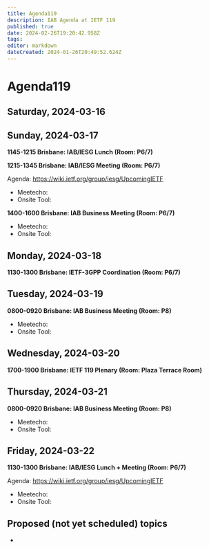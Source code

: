 ```yaml
---
title: Agenda119
description: IAB Agenda at IETF 119
published: true
date: 2024-02-26T19:20:42.958Z
tags: 
editor: markdown
dateCreated: 2024-01-26T20:49:52.624Z
---
```


# Agenda119

## Saturday, 2024-03-16



## Sunday, 2024-03-17

**1145-1215 Brisbane: IAB/IESG Lunch (Room: P6/7)**

**1215-1345 Brisbane: IAB/IESG Meeting (Room: P6/7)** 

Agenda: https://wiki.ietf.org/group/iesg/UpcomingIETF

* Meetecho: 
* Onsite Tool: 

**1400-1600 Brisbane: IAB Business Meeting (Room: P6/7)** 

* Meetecho: 
* Onsite Tool: 


## Monday, 2024-03-18

**1130-1300 Brisbane: IETF-3GPP Coordination (Room: P6/7)**

## Tuesday, 2024-03-19

**0800-0920 Brisbane: IAB Business Meeting (Room: P8)**

* Meetecho: 
* Onsite Tool: 


## Wednesday, 2024-03-20

**1700-1900 Brisbane: IETF 119 Plenary (Room: Plaza Terrace Room)**

## Thursday, 2024-03-21

**0800-0920 Brisbane: IAB Business Meeting (Room: P8)**

* Meetecho: 
* Onsite Tool:


## Friday, 2024-03-22

**1130-1300 Brisbane: IAB/IESG Lunch + Meeting (Room: P6/7)** 

Agenda: https://wiki.ietf.org/group/iesg/UpcomingIETF

* Meetecho: 
* Onsite Tool: 



## Proposed (not yet scheduled) topics

* 

